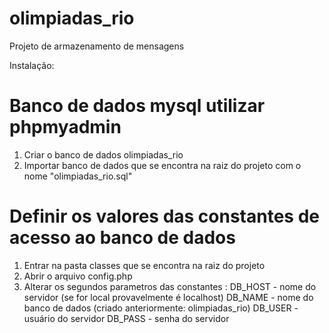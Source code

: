 # olimpiadas_rio
Projeto de armazenamento de mensagens

Instalação:

# Banco de dados mysql utilizar phpmyadmin
1. Criar o banco de dados olimpiadas_rio
2. Importar banco de dados que se encontra na raiz do projeto com o nome "olimpiadas_rio.sql"

# Definir os valores das constantes de acesso ao banco de dados
1. Entrar na pasta classes que se encontra na raiz do projeto
2. Abrir o arquivo config.php
3. Alterar os segundos parametros das constantes :
	DB_HOST - nome do servidor (se for local provavelmente é localhost)
	DB_NAME - nome do banco de dados (criado anteriormente: olimpiadas_rio)
	DB_USER - usuário do servidor
	DB_PASS - senha do servidor
